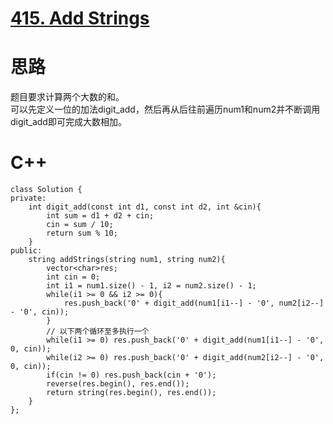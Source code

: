 # [415. Add Strings](https://leetcode.com/problems/add-strings/description/)
# 思路
题目要求计算两个大数的和。  
可以先定义一位的加法digit_add，然后再从后往前遍历num1和num2并不断调用digit_add即可完成大数相加。
# C++
```
class Solution {
private:
    int digit_add(const int d1, const int d2, int &cin){
        int sum = d1 + d2 + cin;
        cin = sum / 10;
        return sum % 10;
    }
public:
    string addStrings(string num1, string num2){
        vector<char>res;
        int cin = 0;
        int i1 = num1.size() - 1, i2 = num2.size() - 1;
        while(i1 >= 0 && i2 >= 0){
            res.push_back('0' + digit_add(num1[i1--] - '0', num2[i2--] - '0', cin));
        }
        // 以下两个循环至多执行一个
        while(i1 >= 0) res.push_back('0' + digit_add(num1[i1--] - '0', 0, cin));
        while(i2 >= 0) res.push_back('0' + digit_add(num2[i2--] - '0', 0, cin));
        if(cin != 0) res.push_back(cin + '0');
        reverse(res.begin(), res.end());
        return string(res.begin(), res.end());
    }
};
```
